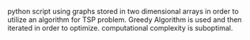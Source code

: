 python script using graphs stored in two dimensional arrays in order to utilize an algorithm for TSP problem. 
Greedy Algorithm is used and then iterated in order to optimize. 
computational complexity is suboptimal.

